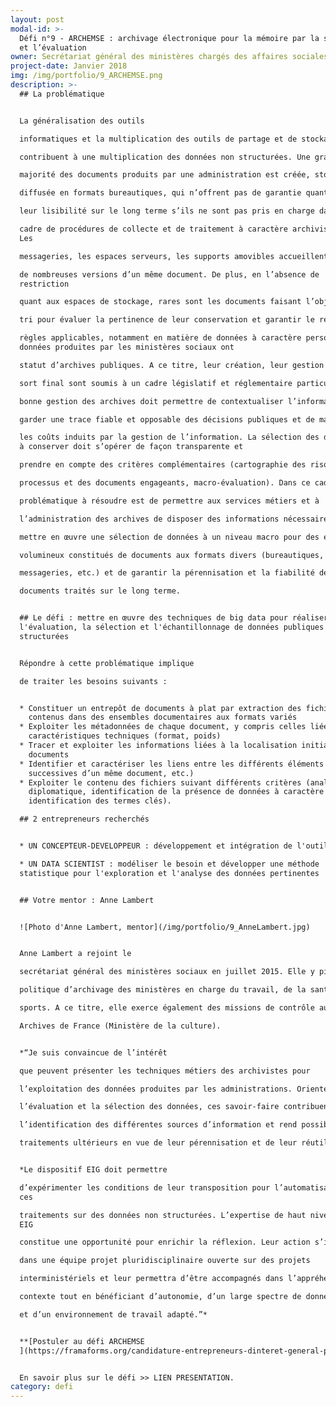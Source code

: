 ```yaml
---
layout: post
modal-id: >-
  Défi n°9 - ARCHEMSE : archivage électronique pour la mémoire par la sélection
  et l’évaluation
owner: Secrétariat général des ministères chargés des affaires sociales
project-date: Janvier 2018
img: /img/portfolio/9_ARCHEMSE.png
description: >-
  ## La problématique


  La généralisation des outils

  informatiques et la multiplication des outils de partage et de stockage

  contribuent à une multiplication des données non structurées. Une grande

  majorité des documents produits par une administration est créée, stockée, et

  diffusée en formats bureautiques, qui n’offrent pas de garantie quant à

  leur lisibilité sur le long terme s’ils ne sont pas pris en charge dans le

  cadre de procédures de collecte et de traitement à caractère archivistique.
  Les

  messageries, les espaces serveurs, les supports amovibles accueillent souvent

  de nombreuses versions d’un même document. De plus, en l’absence de
  restriction

  quant aux espaces de stockage, rares sont les documents faisant l’objet d’un

  tri pour évaluer la pertinence de leur conservation et garantir le respect des

  règles applicables, notamment en matière de données à caractère personnel. Les
  données produites par les ministères sociaux ont

  statut d’archives publiques. A ce titre, leur création, leur gestion et leur

  sort final sont soumis à un cadre législatif et réglementaire particulier. Une

  bonne gestion des archives doit permettre de contextualiser l’information, de

  garder une trace fiable et opposable des décisions publiques et de maîtriser

  les coûts induits par la gestion de l’information. La sélection des documents
  à conserver doit s’opérer de façon transparente et

  prendre en compte des critères complémentaires (cartographie des risques, des

  processus et des documents engageants, macro-évaluation). Dans ce cadre, la

  problématique à résoudre est de permettre aux services métiers et à

  l’administration des archives de disposer des informations nécessaires pour

  mettre en œuvre une sélection de données à un niveau macro pour des ensembles

  volumineux constitués de documents aux formats divers (bureautiques,

  messageries, etc.) et de garantir la pérennisation et la fiabilité des

  documents traités sur le long terme.


  ## Le défi : mettre en œuvre des techniques de big data pour réaliser
  l'évaluation, la sélection et l'échantillonnage de données publiques non
  structurées


  Répondre à cette problématique implique

  de traiter les besoins suivants :


  * Constituer un entrepôt de documents à plat par extraction des fichiers
    contenus dans des ensembles documentaires aux formats variés
  * Exploiter les métadonnées de chaque document, y compris celles liées au
    caractéristiques techniques (format, poids)
  * Tracer et exploiter les informations liées à la localisation initiale des
    documents
  * Identifier et caractériser les liens entre les différents éléments (versions
    successives d’un même document, etc.)
  * Exploiter le contenu des fichiers suivant différents critères (analyse
    diplomatique, identification de la présence de données à caractère personnel,
    identification des termes clés).

  ## 2 entrepreneurs recherchés


  * UN CONCEPTEUR-DEVELOPPEUR : développement et intégration de l'outil

  * UN DATA SCIENTIST : modéliser le besoin et développer une méthode
  statistique pour l'exploration et l'analyse des données pertinentes


  ## Votre mentor : Anne Lambert


  ![Photo d'Anne Lambert, mentor](/img/portfolio/9_AnneLambert.jpg)


  Anne Lambert a rejoint le

  secrétariat général des ministères sociaux en juillet 2015. Elle y pilote la

  politique d’archivage des ministères en charge du travail, de la santé et des

  sports. A ce titre, elle exerce également des missions de contrôle au nom des

  Archives de France (Ministère de la culture).


  *“Je suis convaincue de l’intérêt

  que peuvent présenter les techniques métiers des archivistes pour

  l’exploitation des données produites par les administrations. Orientée vers

  l’évaluation et la sélection des données, ces savoir-faire contribuent à

  l’identification des différentes sources d’information et rend possible des

  traitements ultérieurs en vue de leur pérennisation et de leur réutilisation *


  *Le dispositif EIG doit permettre

  d’expérimenter les conditions de leur transposition pour l’automatisation de
  ces

  traitements sur des données non structurées. L’expertise de haut niveau des
  EIG

  constitue une opportunité pour enrichir la réflexion. Leur action s’inscrira

  dans une équipe projet pluridisciplinaire ouverte sur des projets

  interministériels et leur permettra d’être accompagnés dans l’appréhension du

  contexte tout en bénéficiant d’autonomie, d’un large spectre de données tests

  et d’un environnement de travail adapté.”*


  **[Postuler au défi ARCHEMSE
  ](https://framaforms.org/candidature-entrepreneurs-dinteret-general-promo-2-1501592391)**


  En savoir plus sur le défi >> LIEN PRESENTATION.
category: defi
---
```












